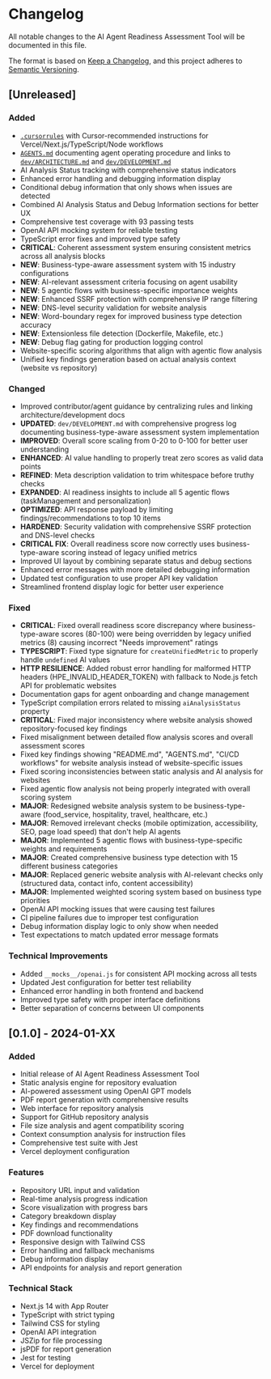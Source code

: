 # Changelog

All notable changes to the AI Agent Readiness Assessment Tool will be documented in this file.

The format is based on [Keep a Changelog](https://keepachangelog.com/en/1.0.0/),
and this project adheres to [Semantic Versioning](https://semver.org/spec/v2.0.0.html).

## [Unreleased]

### Added
- [`.cursorrules`](.cursorrules) with Cursor-recommended instructions for Vercel/Next.js/TypeScript/Node workflows
- [`AGENTS.md`](AGENTS.md) documenting agent operating procedure and links to [`dev/ARCHITECTURE.md`](dev/ARCHITECTURE.md) and [`dev/DEVELOPMENT.md`](dev/DEVELOPMENT.md)
- AI Analysis Status tracking with comprehensive status indicators
- Enhanced error handling and debugging information display
- Conditional debug information that only shows when issues are detected
- Combined AI Analysis Status and Debug Information sections for better UX
- Comprehensive test coverage with 93 passing tests
- OpenAI API mocking system for reliable testing
- TypeScript error fixes and improved type safety
- **CRITICAL**: Coherent assessment system ensuring consistent metrics across all analysis blocks
- **NEW**: Business-type-aware assessment system with 15 industry configurations
- **NEW**: AI-relevant assessment criteria focusing on agent usability
- **NEW**: 5 agentic flows with business-specific importance weights
- **NEW**: Enhanced SSRF protection with comprehensive IP range filtering
- **NEW**: DNS-level security validation for website analysis
- **NEW**: Word-boundary regex for improved business type detection accuracy
- **NEW**: Extensionless file detection (Dockerfile, Makefile, etc.)
- **NEW**: Debug flag gating for production logging control
- Website-specific scoring algorithms that align with agentic flow analysis
- Unified key findings generation based on actual analysis context (website vs repository)

### Changed
- Improved contributor/agent guidance by centralizing rules and linking architecture/development docs
- **UPDATED**: `dev/DEVELOPMENT.md` with comprehensive progress log documenting business-type-aware assessment system implementation
- **IMPROVED**: Overall score scaling from 0-20 to 0-100 for better user understanding
- **ENHANCED**: AI value handling to properly treat zero scores as valid data points
- **REFINED**: Meta description validation to trim whitespace before truthy checks
- **EXPANDED**: AI readiness insights to include all 5 agentic flows (taskManagement and personalization)
- **OPTIMIZED**: API response payload by limiting findings/recommendations to top 10 items
- **HARDENED**: Security validation with comprehensive SSRF protection and DNS-level checks
- **CRITICAL FIX**: Overall readiness score now correctly uses business-type-aware scoring instead of legacy unified metrics
- Improved UI layout by combining separate status and debug sections
- Enhanced error messages with more detailed debugging information
- Updated test configuration to use proper API key validation
- Streamlined frontend display logic for better user experience

### Fixed
- **CRITICAL**: Fixed overall readiness score discrepancy where business-type-aware scores (80-100) were being overridden by legacy unified metrics (8) causing incorrect "Needs improvement" ratings
- **TYPESCRIPT**: Fixed type signature for `createUnifiedMetric` to properly handle `undefined` AI values
- **HTTP RESILIENCE**: Added robust error handling for malformed HTTP headers (HPE_INVALID_HEADER_TOKEN) with fallback to Node.js fetch API for problematic websites
- Documentation gaps for agent onboarding and change management
- TypeScript compilation errors related to missing `aiAnalysisStatus` property
- **CRITICAL**: Fixed major inconsistency where website analysis showed repository-focused key findings
- Fixed misalignment between detailed flow analysis scores and overall assessment scores
- Fixed key findings showing "README.md", "AGENTS.md", "CI/CD workflows" for website analysis instead of website-specific issues
- Fixed scoring inconsistencies between static analysis and AI analysis for websites
- Fixed agentic flow analysis not being properly integrated with overall scoring system
- **MAJOR**: Redesigned website analysis system to be business-type-aware (food_service, hospitality, travel, healthcare, etc.)
- **MAJOR**: Removed irrelevant checks (mobile optimization, accessibility, SEO, page load speed) that don't help AI agents
- **MAJOR**: Implemented 5 agentic flows with business-type-specific weights and requirements
- **MAJOR**: Created comprehensive business type detection with 15 different business categories
- **MAJOR**: Replaced generic website analysis with AI-relevant checks only (structured data, contact info, content accessibility)
- **MAJOR**: Implemented weighted scoring system based on business type priorities
- OpenAI API mocking issues that were causing test failures
- CI pipeline failures due to improper test configuration
- Debug information display logic to only show when needed
- Test expectations to match updated error message formats

### Technical Improvements
- Added `__mocks__/openai.js` for consistent API mocking across all tests
- Updated Jest configuration for better test reliability
- Enhanced error handling in both frontend and backend
- Improved type safety with proper interface definitions
- Better separation of concerns between UI components

## [0.1.0] - 2024-01-XX

### Added
- Initial release of AI Agent Readiness Assessment Tool
- Static analysis engine for repository evaluation
- AI-powered assessment using OpenAI GPT models
- PDF report generation with comprehensive results
- Web interface for repository analysis
- Support for GitHub repository analysis
- File size analysis and agent compatibility scoring
- Context consumption analysis for instruction files
- Comprehensive test suite with Jest
- Vercel deployment configuration

### Features
- Repository URL input and validation
- Real-time analysis progress indication
- Score visualization with progress bars
- Category breakdown display
- Key findings and recommendations
- PDF download functionality
- Responsive design with Tailwind CSS
- Error handling and fallback mechanisms
- Debug information display
- API endpoints for analysis and report generation

### Technical Stack
- Next.js 14 with App Router
- TypeScript with strict typing
- Tailwind CSS for styling
- OpenAI API integration
- JSZip for file processing
- jsPDF for report generation
- Jest for testing
- Vercel for deployment